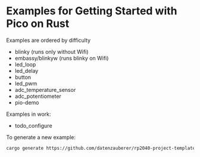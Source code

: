 
# Examples for Getting Started with Pico on Rust

Examples are ordered by difficulty

 * blinky (runs only without Wifi)
 * embassy/blinkyw (runs blinky on Wifi)
 * led_loop
 * led_delay
 * button
 * led_pwm
 * adc_temperature_sensor
 * adc_potentiometer
 * pio-demo

Examples in work:
 * todo_configure 

To generate a new example:

```sh
cargo generate https://github.com/datenzauberer/rp2040-project-template
```

